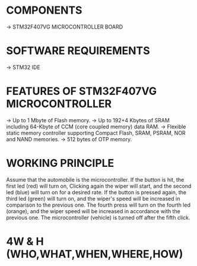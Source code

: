 # COMPONENTS
-> STM32F407VG MICROCONTROLLER BOARD


# SOFTWARE REQUIREMENTS
-> STM32 IDE

# FEATURES OF STM32F407VG MICROCONTROLLER
-> Up to 1 Mbyte of Flash memory.
-> Up to 192+4 Kbytes of SRAM including 64-Kbyte of CCM (core coupled memory) data RAM.
-> Flexible static memory controller supporting Compact Flash, SRAM, PSRAM, NOR and NAND memories.
-> 512 bytes of OTP memory.

# WORKING PRINCIPLE
Assume that the automobile is the microcontroller. If the button is hit, the first led (red) will turn on, Clicking again the wiper will start, and the second led (blue) will turn on for a desired rate. If the button is pressed again, the third led (green) will turn on, and the wiper's speed will be increased in comparison to the previous one. The fourth press will turn on the fourth led (orange), and the wiper speed will be increased in accordance with the previous one. The microcontroller (vehicle) is turned off after the fifth click.

# 4W & H (WHO,WHAT,WHEN,WHERE,HOW)

